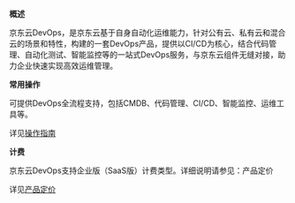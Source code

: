 **概述**

京东云DevOps，是京东云基于自身自动化运维能力，针对公有云、私有云和混合云的场景和特性，构建的一套DevOps产品，提供以CI/CD为核心，结合代码管理、自动化测试、智能监控等的一站式DevOps服务，与京东云组件无缝对接，助力企业快速实现高效运维管理。


**常用操作**

可提供DevOps全流程支持，包括CMDB、代码管理、CI/CD、智能监控、运维工具等。

详见[操作指南](https://github.com/jdcloudcom/cn/tree/edit/documentation/Management-and-Monitoring/DevOps/%E6%93%8D%E4%BD%9C%E6%8C%87%E5%8D%97)

**计费**

京东云DevOps支持企业版（SaaS版）计费类型。详细说明请参见：产品定价

详见[产品定价](https://github.com/jdcloudcom/cn/tree/edit/documentation/Management-and-Monitoring/DevOps/%E4%BA%A7%E5%93%81%E5%AE%9A%E4%BB%B7)
